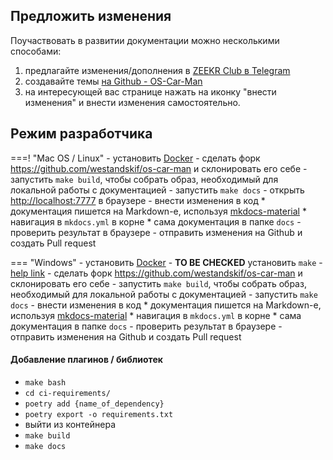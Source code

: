 ## Предложить изменения

Поучаствовать в развитии документации можно несколькими способами:

1. предлагайте изменения/дополнения в [ZEEKR Club в
   Telegram](https://t.me/zeekrclub/158198)
1. создавайте темы [на Github -
   OS-Car-Man](https://github.com/westandskif/os-car-man/issues)
1. на интересующей вас странице нажать на иконку "внести изменения" и внести
   изменения самостоятельно.


## Режим разработчика

===! "Mac OS / Linux"
    - установить [Docker](https://docs.docker.com/engine/install/)
    - сделать форк https://github.com/westandskif/os-car-man и склонировать его
      себе
    - запустить `make build`, чтобы собрать образ, необходимый для локальной
      работы с документацией
    - запустить `make docs`
    - открыть [http://localhost:7777](http://localhost:7777) в браузере
    - внести изменения в код
        * документация пишется на Markdown-е, используя
          [mkdocs-material](https://squidfunk.github.io/mkdocs-material/reference/)
        * навигация в `mkdocs.yml` в корне
        * сама документация в папке `docs`
    - проверить результат в браузере
    - отправить изменения на Github и создать Pull request

=== "Windows"
    - установить [Docker](https://docs.docker.com/engine/install/)
    - **TO BE CHECKED** установить `make` - [help
      link](https://stackoverflow.com/a/57042516/5387738)
    - сделать форк https://github.com/westandskif/os-car-man и склонировать его
      себе
    - запустить `make build`, чтобы собрать образ, необходимый для локальной
      работы с документацией
    - запустить `make docs`
    - внести изменения в код
        * документация пишется на Markdown-е, используя
          [mkdocs-material](https://squidfunk.github.io/mkdocs-material/reference/)
        * навигация в `mkdocs.yml` в корне
        * сама документация в папке `docs`
    - проверить результат в браузере
    - отправить изменения на Github и создать Pull request

#### Добавление плагинов / библиотек

- `make bash`
- `cd ci-requirements/`
- `poetry add {name_of_dependency}`
- `poetry export -o requirements.txt`
- выйти из контейнера
- `make build`
- `make docs`
